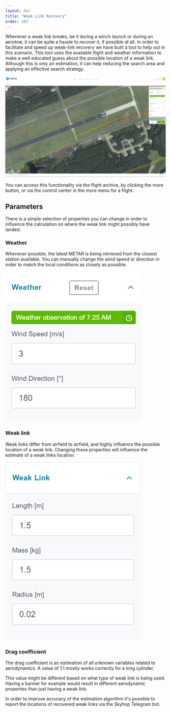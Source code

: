 ```yaml
---
layout: doc
title: "Weak Link Recovery"
order: 103
---
```


Whenever a weak link breaks, be it during a winch launch or during an aerotow, it can be quite a hassle to recover it, if possible at all. In order to facilitate and speed up weak-link recovery we have built a tool to help out in this scenario. This tool uses the available flight and weather information to make a well educated guess about the possible location of a weak link. Although this is only an estimation, it can help reducing the search area and applying an effective search strategy.

<img alt="Weak link recovery map on a glider field within Skyhop" src="/assets/images/weak-link-recovery-screenshot.png" class="border-8 border-gray-200 rounded-lg" />


You can access this functionality via the flight archive, by clicking the more button, or via the control center in the more menu for a flight.

## Parameters
There is a simple selection of properties you can change in order to influence the calculation on where the weak link might possibly have landed.

### Weather
Whenever possible, the latest METAR is being retrieved from the closest station available. You can manually change the wind speed or direction in order to match the local conditions as closely as possible.

<div class="bg-gray-200 rounded-lg mx-auto flex justify-center">
  <img alt="Weather configuration for an accurate estimation for weak link recovery" src="/assets/images/weather-config-part.png" class="h-64 my-10" />
</div>

### Weak link
Weak links differ from airfield to airfield, and highly influence the possible location of a weak link. Changing these properties will influence the estimate of a weak links location.


<div class="bg-gray-200 rounded-lg mx-auto flex justify-center">
  <img alt="Weak link property configuration for effective weak link recovery" src="/assets/images/weak-link-config-part.png" class="h-64 my-10" />
</div>

### Drag coefficient
The drag coefficient is an estimation of all unknown variables related to aerodynamics. A value of 1.1 mostly works correctly for a long cylinder.

This value might be different based on what type of weak link is being used. Having a banner for example would result in different aerodynamic properties than just having a weak link.

In order to improve accuracy of the estimation algorithm it's possible to report the locations of recovered weak links via the Skyhop Telegram bot.
